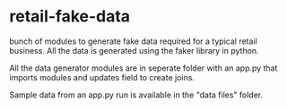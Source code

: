 # retail-fake-data
bunch of modules to generate fake data required for a typical retail business.  All the data is generated using the faker library in python.

All the data generator modules are in seperate folder with an app.py that imports modules and updates field to create joins.

Sample data from an app.py run is available in the "data files" folder.
